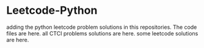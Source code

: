 # Leetcode-Python
adding the python leetcode problem solutions in this repositories. 
The code files are here.
all CTCI problems solutions are here.
some leetcode solutions are here.




































































































































































































































































































































































